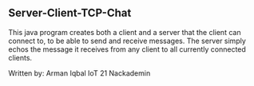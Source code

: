 ## Server-Client-TCP-Chat
This java program creates both a client and a server that the client can connect to, to be able to send
and receive messages. The server simply echos the message it receives from any client to all
currently connected clients.


Written by:
Arman Iqbal
IoT 21 Nackademin
